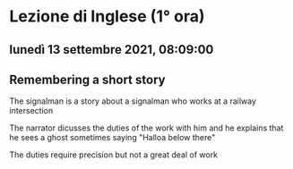 # Lezione di Inglese (1° ora)

## lunedì 13 settembre 2021, 08:09:00

## Remembering a short story

The signalman is a story about a signalman who works at a railway intersection

The narrator dicusses the duties of the work with him and he explains that he sees a ghost sometimes saying "Halloa below there"

The duties require precision but not a great  deal of work
<!--stackedit_data:
eyJoaXN0b3J5IjpbLTE2MjY4MDQzOTRdfQ==
-->